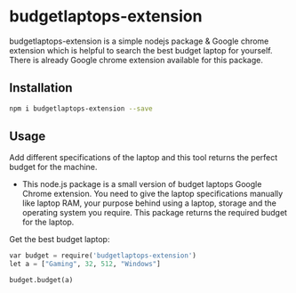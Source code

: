 # budgetlaptops-extension

budgetlaptops-extension is a simple nodejs package & Google chrome extension which is helpful to search the best budget laptop for yourself. There is already Google chrome extension available for this package.

## Installation

```bash
npm i budgetlaptops-extension --save
```

## Usage
Add different specifications of the laptop and this tool returns the perfect budget for the machine.
- This node.js package is a small version of budget laptops Google Chrome extension. You need to give the laptop specifications manually like laptop RAM, your purpose behind using a laptop, storage and the operating system you require. This package returns the required budget for the laptop.

Get the best budget laptop:
```python
var budget = require('budgetlaptops-extension')
let a = ["Gaming", 32, 512, "Windows"]

budget.budget(a)
